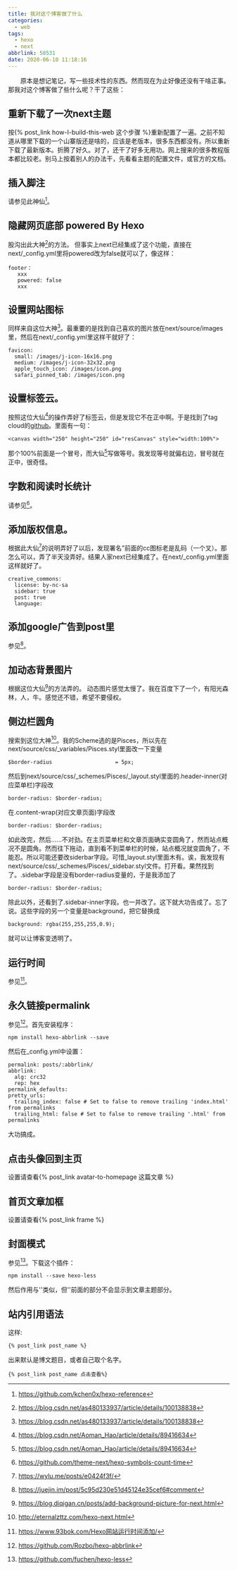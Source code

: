 ```yaml
---
title: 我对这个博客做了什么
categories:
  - web
tags:
  - hexo
  - next
abbrlink: 58531
date: 2020-06-10 11:18:16
---
```


&emsp;&emsp;原本是想记笔记，写一些技术性的东西。然而现在为止好像还没有干啥正事。那我对这个博客做了些什么呢？干了这些：
<!-- more -->

## 重新下载了一次next主题
按{% post_link how-I-build-this-web 这个步骤 %}重新配置了一遍。之前不知道从哪里下载的一个山寨版还是啥的，应该是老版本，很多东西都没有。所以重新下载了最新版本。折腾了好久。对了，还干了好多无用功。网上搜来的很多教程版本都比较老。别马上按着别人的办法干，先看看主题的配置文件，或官方的文档。

## 插入脚注
请参见此神仙[^1]。 

## 隐藏网页底部 powered By Hexo
股沟出此大神[^2]的方法。
但事实上next已经集成了这个功能，直接在next/_config.yml里将powered改为false就可以了，像这样：
```
footer：
   xxx
   powered: false
   xxx
```

## 设置网站图标
同样来自这位大神[^2]。最重要的是找到自己喜欢的图片放在next/source/images里，然后在next/_config.yml里这样干就好了：
```
favicon:
  small: /images/j-icon-16x16.png
  medium: /images/j-icon-32x32.png
  apple_touch_icon: /images/icon.png
  safari_pinned_tab: /images/icon.png

```

## 设置标签云。
按照这位大仙[^3]的操作弄好了标签云，但是发现它不在正中啊。于是找到了tag cloud的[github](https://github.com/MikeCoder/hexo-tag-cloud)。里面有一句：
```
<canvas width="250" height="250" id="resCanvas" style="width:100%">
```
那个100%前面是一个冒号，而大仙[^3]写做等号。我发现等号就偏右边，冒号就在正中，很奇怪。

## 字数和阅读时长统计
请参见[^4]。

## 添加版权信息。
根据此大仙[^5]的说明弄好了以后，发现署名”前面的cc图标老是乱码（一个叉）。那怎么可以，弄了半天没弄好。结果人家next已经集成了。在next/_config.yml里面这样就好了。
```
creative_commons:
  license: by-nc-sa
  sidebar: true
  post: true
  language:
```

## 添加google广告到post里
参见[^6]。

## 加动态背景图片
根据这位大仙[^7]的方法弄的。
动态图片感觉太慢了。我在百度下了一个，有阳光森林，人，牛。感觉还不错，希望不要侵权。

## 侧边栏圆角
搜索到这位大神[^8]。我的Scheme选的是Pisces，所以先在next/source/css/_variables/Pisces.styl里面改一下变量
```
$border-radius                    = 5px;
```
然后到next/source/css/_schemes/Pisces/_layout.styl里面的.header-inner(对应菜单栏)字段改
```
border-radius: $border-radius;
```
在.content-wrap(对应文章页面)字段改
```
border-radius: $border-radius;
```
如此改完，然后......不对劲。在主页菜单栏和文章页面确实变圆角了，然而站点概况不是圆角。然而往下拖动，直到看不到菜单栏的时候，站点概况就变圆角了，不能忍。所以可能还要改siderbar字段。可惜_layout.styl里面木有。诶，我发现有next/source/css/_schemes/Pisces/_sidebar.styl文件。打开看。果然找到了。.sidebar字段是没有border-radius变量的，于是我添加了
```
border-radius: $border-radius;
```
除此以外，还看到了.sidebar-inner字段。也一并改了。这下就大功告成了。忘了说。这些字段的另一个变量是background，把它替换成
```
background: rgba(255,255,255,0.9);
```
就可以让博客变透明了。
## 运行时间
参见[^9]。
## 永久链接permalink
参见[^10]。首先安装程序：
```
npm install hexo-abbrlink --save
```
然后在_config.yml中设置：
```
permalink: posts/:abbrlink/
abbrlink:
  alg: crc32
  rep: hex
permalink_defaults:
pretty_urls:
  trailing_index: false # Set to false to remove trailing 'index.html' from permalinks
  trailing_html: false # Set to false to remove trailing '.html' from permalinks
```
大功搞成。

## 点击头像回到主页
设置请查看{% post_link avatar-to-homepage 这篇文章 %}

## 首页文章加框

设置请查看{% post_link frame %}

## 封面模式
参见[^11]。下载这个插件：
```
npm install --save hexo-less
```
然后作用与'<!--more-->'类似，但'<!--less-->'前面的部分不会显示到文章主题部分。

## 站内引用语法
这样:
```
{% post_link post_name %}
```
出来默认是博文题目，或者自己取个名字。
```
{% post_link post_name 点击查看%}
```


 [^1]:https://github.com/kchen0x/hexo-reference
 [^2]:https://blog.csdn.net/as480133937/article/details/100138838
 [^3]:https://blog.csdn.net/Aoman_Hao/article/details/89416634
 [^4]:https://github.com/theme-next/hexo-symbols-count-time
 [^5]:https://wylu.me/posts/e0424f3f/
 [^6]:https://juejin.im/post/5c95d230e51d45124e35cef6#comment
 [^7]:https://blog.diqigan.cn/posts/add-background-picture-for-next.html 
 [^8]:http://eternalzttz.com/hexo-next.html
 [^9]:https://www.93bok.com/Hexo网站运行时间添加/
[^10]:https://github.com/Rozbo/hexo-abbrlink
[^11]:https://github.com/fuchen/hexo-less
